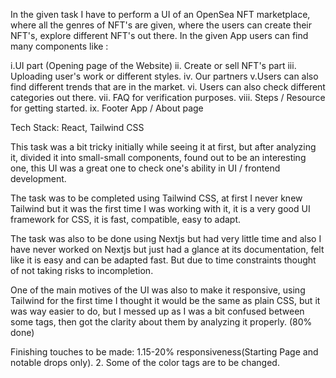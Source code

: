 In the given task I have to perform a UI of an OpenSea NFT marketplace, where all the genres of NFT's are given, where the users can create their NFT's, explore different NFT's out there.
In the given App users can find many components like :

i.UI part (Opening page of the Website)
ii. Create or sell NFT's part
iii. Uploading user's work or different styles.
iv. Our partners
v.Users can also find different trends that are in the market.
vi. Users can also check different categories out there.
vii. FAQ for verification purposes.
viii. Steps / Resource for getting started.
ix. Footer App / About page

Tech Stack: React, Tailwind CSS


This task was a bit tricky initially while seeing it at first, but after analyzing it, divided it into small-small components, found out to be an interesting one, this UI was a great one to check one's ability in UI / frontend development.

The task was to be completed using Tailwind CSS, at first I never knew Tailwind but it was the first time I was working with it, it is a very good UI framework for CSS, it is fast, compatible, easy to adapt.

The task was also to be done using Nextjs but had very little time and also I have never worked on Nextjs but just had a glance at its documentation, felt like it is easy and can be adapted fast. But due to time constraints thought of not taking risks to incompletion.

One of the main motives of the UI was also to make it responsive, using Tailwind for the first time I thought it would be the same as plain CSS, but it was way easier to do, but I messed up as I was a bit confused between some tags, then got the clarity about them by analyzing it properly. (80% done)

Finishing touches to be made:
1.15-20% responsiveness(Starting Page and notable drops only).
2. Some of the color tags are to be changed.
